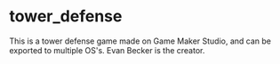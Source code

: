 # tower_defense
This is a tower defense game made on Game Maker Studio, and can be exported to multiple OS's. Evan Becker is the creator.
